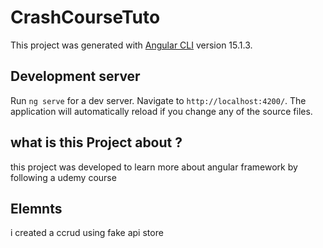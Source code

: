 # CrashCourseTuto

This project was generated with [Angular CLI](https://github.com/angular/angular-cli) version 15.1.3.

## Development server

Run `ng serve` for a dev server. Navigate to `http://localhost:4200/`. The application will automatically reload if you change any of the source files.

## what is this Project about ?

this project was developed to learn more about angular framework by following a udemy course

## Elemnts

i created a ccrud  using fake api store 
